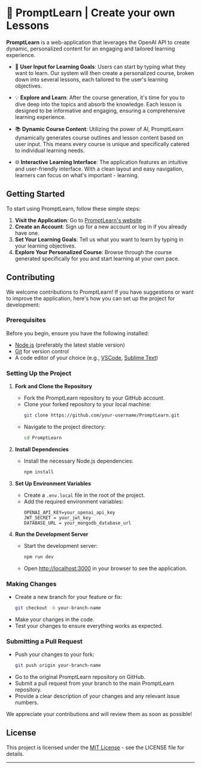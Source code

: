 # 📖 PromptLearn | Create your own Lessons


**PromptLearn** is a web-application that leverages the OpenAI API to create dynamic, personalized content for an engaging and tailored learning experience. 

- 🚀 **User Input for Learning Goals**: Users can start by typing what they want to learn. Our system will then create a personalized course, broken down into several lessons, each tailored to the user's learning objectives.

- 💡 **Explore and Learn**: After the course generation, it's time for you to dive deep into the topics and absorb the knowledge. Each lesson is designed to be informative and engaging, ensuring a comprehensive learning experience.
  
- 📚 **Dynamic Course Content**: Utilizing the power of AI, PromptLearn dynamically generates course outlines and lesson content based on user input. This means every course is unique and specifically catered to individual learning needs.
  
- 🌐 **Interactive Learning Interface**: The application features an intuitive and user-friendly interface. With a clean layout and easy navigation, learners can focus on what's important - learning.


## Getting Started

To start using PromptLearn, follow these simple steps:

1. **Visit the Application**: Go to [PromptLearn's website](https://promptlearn-five.vercel.app/) .
2. **Create an Account**: Sign up for a new account or log in if you already have one.
3. **Set Your Learning Goals**: Tell us what you want to learn by typing in your learning objectives.
4. **Explore Your Personalized Course**: Browse through the course generated specifically for you and start learning at your own pace.

## Contributing

We welcome contributions to PromptLearn! If you have suggestions or want to improve the application, here's how you can set up the project for development:

### Prerequisites

Before you begin, ensure you have the following installed:
- [Node.js](https://nodejs.org/) (preferably the latest stable version)
- [Git](https://git-scm.com/) for version control
- A code editor of your choice (e.g., [VSCode](https://code.visualstudio.com/), [Sublime Text](https://www.sublimetext.com/))

### Setting Up the Project

1. **Fork and Clone the Repository**
   - Fork the PromptLearn repository to your GitHub account.
   - Clone your forked repository to your local machine:
     ```bash
     git clone https://github.com/your-username/PromptLearn.git
     ```
   - Navigate to the project directory:
     ```bash
     cd PromptLearn
     ```

2. **Install Dependencies**
   - Install the necessary Node.js dependencies:
     ```bash
     npm install
     ```

3. **Set Up Environment Variables**
   - Create a `.env.local` file in the root of the project.
   - Add the required environment variables:
     ```
     OPENAI_API_KEY=your_openai_api_key
     JWT_SECRET = your_jwt_key
     DATABASE_URL = your_mongodb_database_url
     ```

4. **Run the Development Server**
   - Start the development server:
     ```bash
     npm run dev
     ```
   - Open [http://localhost:3000](http://localhost:3000) in your browser to see the application.

### Making Changes

- Create a new branch for your feature or fix:
  ```bash
  git checkout -b your-branch-name
  ```
- Make your changes in the code.
- Test your changes to ensure everything works as expected.

### Submitting a Pull Request

- Push your changes to your fork:
  ```bash
  git push origin your-branch-name
  ```
- Go to the original PromptLearn repository on GitHub.
- Submit a pull request from your branch to the main PromptLearn repository.
- Provide a clear description of your changes and any relevant issue numbers.

We appreciate your contributions and will review them as soon as possible!

## License

This project is licensed under the [MIT License](LICENSE) - see the LICENSE file for details.

---
